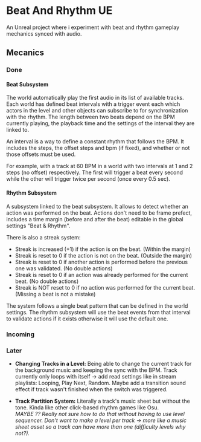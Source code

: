 # Beat And Rhythm UE
An Unreal project where i experiment with beat and rhythm gameplay mechanics synced with audio.

## Mecanics

### Done 

#### Beat Subsystem

The world automatically play the first audio in its list of available tracks. Each world has defined beat intervals with a trigger event each which actors in the level and other objects can subscribe to for synchronization with the rhythm. The length between two beats depend on the BPM currently playing, the playback time and the settings of the interval they are linked to.  

An interval is a way to define a constant rhythm that follows the BPM. It includes the steps, the offset steps and bpm (if fixed), and whether or not those offsets must be used.  

For example, with a track at 60 BPM in a world with two intervals at 1 and 2 steps (no offset) respectively. The first will trigger a beat every second while the other will trigger twice per second (once every 0.5 sec).

#### Rhythm Subsystem

A subsystem linked to the beat subsystem. It allows to detect whether an action was performed on the beat. Actions don't need to be frame prefect, includes a time margin (before and after the beat) editable in the global settings "Beat & Rhythm". 

There is also a streak system: 
- Streak is increased (+1) if the action is on the beat. (Within the margin)
- Streak is reset to 0 if the action is not on the beat. (Outside the margin)
- Streak is reset to 0 if another action is performed before the previous one was validated. (No double actions)
- Streak is reset to 0 if an action was already performed for the current beat. (No double actions)
- Streak is NOT reset to 0 if no action was performed for the current beat. (Missing a beat is not a mistake)

The system follows a single beat pattern that can be defined in the world settings. The rhythm subsystem will use the beat events from that interval to validate actions if it exists otherwise it will use the default one.  

### Incoming



### Later

- **Changing Tracks in a Level:** Being able to change the current track for the background music and keeping the sync with the BPM. Track currently only loops with itself -> add read settings like in stream playlists: Looping, Play Next, Random. Maybe add a transition sound effect if track wasn't finished when the switch was triggered.

- **Track Partition System:** Literally a track's music sheet but without the tone. Kinda like other click-based rhythm games like Osu.  
*MAYBE ?? Really not sure how to do that without having to use level sequencer. Don't want to make a level per track -> more like a music sheet asset so a track can have more than one (difficulty levels why not?).*  

